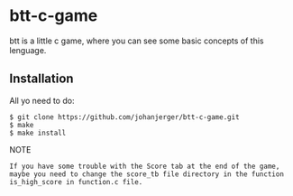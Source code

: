 # btt-c-game
  
  btt is a little c game, where you can see some basic concepts of this lenguage.
  
## Installation
  
  All yo need to do:
    
    $ git clone https://github.com/johanjerger/btt-c-game.git
    $ make
    $ make install
    
  NOTE
    
    If you have some trouble with the Score tab at the end of the game, maybe you need to change the score_tb file directory in the function is_high_score in function.c file.
